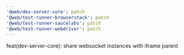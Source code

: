 ```yaml
---
'@web/dev-server-core': patch
'@web/test-runner-browserstack': patch
'@web/test-runner-saucelabs': patch
'@web/test-runner-webdriver': patch
---
```


feat(dev-server-core): share websocket instances with iframe parent
